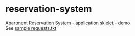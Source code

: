# reservation-system
Apartment Reservation System - application skielet - demo 
<br />
See <a href="sample requests.txt">sample requests.txt</href>

